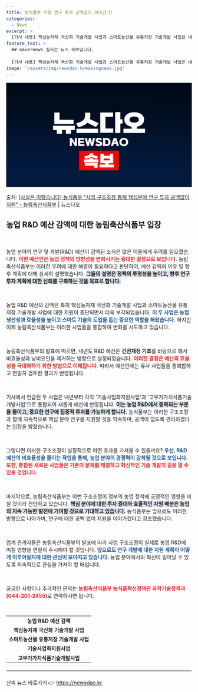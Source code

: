 ```yaml
---
title: 농식품부 지원 연구 투자 공백없이 이어간다!
categories:
  - News
excerpt: >
  [기사 내용] 핵심농자재 국산화 기술개발 사업과 스마트농산물 유통저장 기술개발 사업은 내년 정부 예산안에는 …
feature_text: >
  ## navernews 실시간 뉴스 속보입니다.

  [기사 내용] 핵심농자재 국산화 기술개발 사업과 스마트농산물 유통저장 기술개발 사업은 내년 정부 예산안에는 …
image: '/assets/img/newsdao_breakingnews.jpg'
---
```


![뉴스다오 속보](/assets/img/newsdao_breakingnews.jpg)

<p>출처: <a href="https://newsdao.kr/2303" rel="dofollow">[사실은 이렇습니다] 농식품부 “사업 구조조정 통해 핵심분야 연구 투자 공백없이 지원” - 농림축산식품부</a> | 뉴스다오</p>

<h2 data-ke-size="size26">농업 R&D 예산 감액에 대한 농림축산식품부 입장</h2>

<p data-ke-size="size16">&nbsp;</p>

농업 분야의 연구 및 개발(R&D) 예산이 감액된 소식은 많은 이들에게 우려를 일으켰습니다. <b><span style="color: #ee2323;">이번 예산안은 농업 정책의 방향성을 변화시키는 중대한 결정으로 보입니다.</span></b> 농림축산식품부는 이러한 우려에 대한 해명이 필요하다고 판단하여, 예산 감액의 이유 및 향후 계획에 대해 상세히 설명했습니다. <b><span style="background-color: #21538527;">그들의 설명은 정책의 투명성을 높이고, 향후 연구 투자 계획에 대한 신뢰를 구축하는 것을 목표로 합니다.</span></b> 

<p data-ke-size="size16">&nbsp;</p>

농업 R&D 예산의 감액은 특히 핵심농자재 국산화 기술개발 사업과 스마트농산물 유통저장 기술개발 사업에 대한 지원이 중단되면서 더욱 부각되었습니다. <b><span style="color: #1a5490;">이 두 사업은 농업 생산성과 효율성을 높이고 스마트 기술의 도입을 돕는 중요한 역할을 해왔습니다.</span></b> 하지만 이제 농림축산식품부는 이러한 사업들을 통합하여 변화를 시도하고 있습니다.

<p data-ke-size="size16">&nbsp;</p>

농림축산식품부의 발표에 따르면, 내년도 R&D 예산은 <b>건전재정 기조</b>를 바탕으로 해서 비효율성과 낭비요인을 제거하는 방향으로 설정되었습니다. <b><span style="color: #ee2323;">이러한 결정은 예산의 효율성을 극대화하기 위한 방법으로 이해됩니다.</span></b> 따라서 예산안에는 유사 사업들을 통폐합하고 면밀히 검토한 결과가 반영됩니다.

<p data-ke-size="size16">&nbsp;</p>

기사에서 언급된 두 사업은 내년부터 각각 '기술사업화지원사업'과 '고부가가치식품기술개발사업'으로 통합되어 새롭게 예산에 반영됩니다. <b><span style="background-color: #21538527;">이는 농업 R&D에서 중복되는 부분을 줄이고, 중요한 연구에 집중적 투자를 가능하게 합니다.</span></b> 농식품부는 이러한 구조조정과 함께 지속적으로 핵심 분야 연구를 지원할 것을 약속하며, 공백이 없도록 관리하겠다는 입장을 밝혔습니다. 

<p data-ke-size="size16">&nbsp;</p>

그렇다면 이러한 구조조정이 실질적으로 어떤 효과를 가져올 수 있을까요? <b><span style="color: #1a5490;">우선, R&D 예산의 비효율성을 줄이는 작업을 통해, 농업 분야의 경쟁력이 강화될 것으로 보입니다.</span></b> <b><span style="color: #ee2323;">또한, 통합된 새로운 사업들은 기존의 문제를 해결하고 혁신적인 기술 개발의 길을 열 수 있을 것입니다.</span></b>

<p data-ke-size="size16">&nbsp;</p>

마지막으로, 농림축산식품부는 이번 구조조정이 정부의 농업 정책에 긍정적인 영향을 미칠 것이라 전망하고 있습니다. <b><span style="background-color: #21538527;">핵심 분야에 대한 투자 증대와 효율적인 자원 배분은 농업의 지속 가능한 발전에 기여할 것으로 기대하고 있습니다.</span></b> 농식품부는 앞으로도 이러한 방향으로 나아가며, 연구에 대한 공백 없이 지원을 이어가겠다고 강조했습니다.

<p data-ke-size="size16">&nbsp;</p>

업계 관계자들은 농림축산식품부의 발표에 따라 사업 구조조정이 실제로 농업 R&D에 미칠 영향을 면밀히 주시해야 할 것입니다. <b><span style="color: #1a5490;">앞으로도 연구 개발에 대한 지원 계획이 어떻게 이루어질지에 대한 관심이 모아지고 있습니다.</span></b> 농업 분야에서의 혁신이 일어날 수 있도록 지속적으로 관심을 가져야 할 때입니다. 

<p data-ke-size="size16">&nbsp;</p>

궁금한 사항이나 추가적인 문의는 <b><span style="color: #ee2323;">농림축산식품부 농식품혁신정책관 과학기술정책과(044-201-2455)</span></b>로 연락하시면 됩니다. 

<p data-ke-size="size16">&nbsp;</p>

<table style="width: 100%; border-collapse: collapse;">
    <tr>
        <td style="text-align: center; height: 17px;"><b>농업 R&D 예산 감액</b></td>
    </tr>
    <tr>
        <td style="text-align: center; height: 17px;"><b>핵심농자재 국산화 기술개발 사업</b></td>
    </tr>
    <tr>
        <td style="text-align: center; height: 17px;"><b>스마트농산물 유통저장 기술개발 사업</b></td>
    </tr>
    <tr>
        <td style="text-align: center; height: 17px;"><b>기술사업화지원사업</b></td>
    </tr>
    <tr>
        <td style="text-align: center; height: 17px;"><b>고부가가치식품기술개발사업</b></td>
    </tr>
</table>

<hr style="border: 1px solid #eaeaea; margin: 20px 0;"/> 

신속 뉴스 바로가기 👉 <a href="https://newsdao.kr" rel="dofollow">https://newsdao.kr</a>



